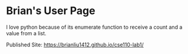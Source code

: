 # Brian's User Page
I love python because of its enumerate function to receive a count and a value from a list.

Published Site: https://brianliu1412.github.io/cse110-lab1/
